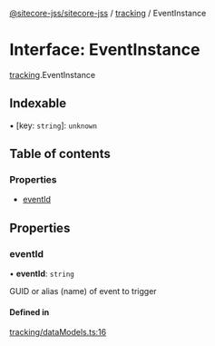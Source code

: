 [@sitecore-jss/sitecore-jss](../README.md) / [tracking](../modules/tracking.md) / EventInstance

# Interface: EventInstance

[tracking](../modules/tracking.md).EventInstance

## Indexable

▪ [key: `string`]: `unknown`

## Table of contents

### Properties

- [eventId](tracking.EventInstance.md#eventid)

## Properties

### eventId

• **eventId**: `string`

GUID or alias (name) of event to trigger

#### Defined in

[tracking/dataModels.ts:16](https://github.com/Sitecore/jss/blob/08de6c61/packages/sitecore-jss/src/tracking/dataModels.ts#L16)
